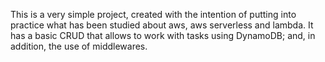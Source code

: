 This is a very simple project, created with the intention of putting into practice what has been studied about aws, aws serverless and lambda. It has a basic CRUD that allows to work with tasks using DynamoDB; and, in addition, the use of middlewares.